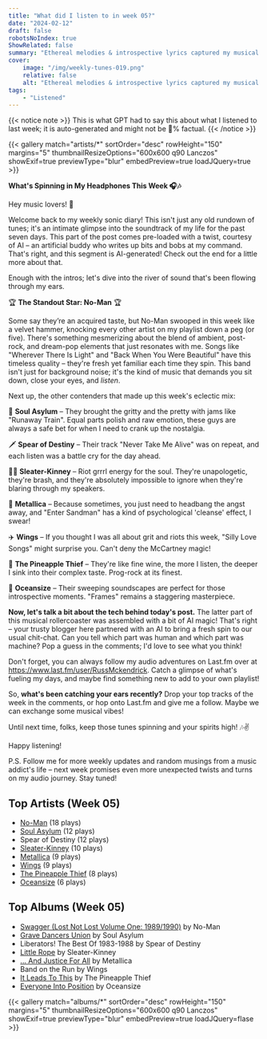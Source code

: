 ```yaml
---
title: "What did I listen to in week 05?"
date: "2024-02-12"
draft: false
robotsNoIndex: true
ShowRelated: false
summary: "Ethereal melodies & introspective lyrics captured my musical soul this week! Join me in embracing No-Man's haunting soundscapes"
cover:
    image: "/img/weekly-tunes-019.png"
    relative: false
    alt: "Ethereal melodies & introspective lyrics captured my musical soul this week! Join me in embracing No-Man's haunting soundscapes"
tags:
    - "Listened"
---
```


{{< notice note >}}
This is what GPT had to say this about what I listened to last week; it is auto-generated and might not be 💯% factual.
{{< /notice >}}

{{< gallery match="artists/*" sortOrder="desc" rowHeight="150" margins="5" thumbnailResizeOptions="600x600 q90 Lanczos" showExif=true previewType="blur" embedPreview=true loadJQuery=true >}}

**What's Spinning in My Headphones This Week 🎧🎶**

Hey music lovers! 🎸

Welcome back to my weekly sonic diary! This isn't just any old rundown of tunes; it's an intimate glimpse into the soundtrack of my life for the past seven days. This part of the post comes pre-loaded with a twist, courtesy of AI – an artificial buddy who writes up bits and bobs at my command. That's right, and this segment is AI-generated! Check out the end for a little more about that.

Enough with the intros; let's dive into the river of sound that's been flowing through my ears. 

🏆 **The Standout Star: No-Man** 🏆

Some say they’re an acquired taste, but No-Man swooped in this week like a velvet hammer, knocking every other artist on my playlist down a peg (or five). There's something mesmerizing about the blend of ambient, post-rock, and dream-pop elements that just resonates with me. Songs like "Wherever There Is Light" and "Back When You Were Beautiful" have this timeless quality – they're fresh yet familiar each time they spin. This band isn't just for background noise; it's the kind of music that demands you sit down, close your eyes, and *listen*. 

Next up, the other contenders that made up this week's eclectic mix:

🎸 **Soul Asylum** – They brought the gritty and the pretty with jams like "Runaway Train". Equal parts polish and raw emotion, these guys are always a safe bet for when I need to crank up the nostalgia.

🗡️ **Spear of Destiny** – Their track "Never Take Me Alive" was on repeat, and each listen was a battle cry for the day ahead.

👩‍🎤 **Sleater-Kinney** – Riot grrrl energy for the soul. They're unapologetic, they're brash, and they're absolutely impossible to ignore when they're blaring through my speakers.

🤘 **Metallica** – Because sometimes, you just need to headbang the angst away, and "Enter Sandman" has a kind of psychological 'cleanse' effect, I swear!

✈️ **Wings** – If you thought I was all about grit and riots this week, "Silly Love Songs" might surprise you. Can't deny the McCartney magic!

🍍 **The Pineapple Thief** – They're like fine wine, the more I listen, the deeper I sink into their complex taste. Prog-rock at its finest.

🌊 **Oceansize** – Their sweeping soundscapes are perfect for those introspective moments. "Frames" remains a staggering masterpiece.

**Now, let's talk a bit about the tech behind today's post.** The latter part of this musical rollercoaster was assembled with a bit of AI magic! That's right – your trusty blogger here partnered with an AI to bring a fresh spin to our usual chit-chat. Can you tell which part was human and which part was machine? Pop a guess in the comments; I'd love to see what you think!

Don't forget, you can always follow my audio adventures on Last.fm over at https://www.last.fm/user/RussMckendrick. Catch a glimpse of what's fueling my days, and maybe find something new to add to your own playlist!

So, **what's been catching your ears recently?** Drop your top tracks of the week in the comments, or hop onto Last.fm and give me a follow. Maybe we can exchange some musical vibes!

Until next time, folks, keep those tunes spinning and your spirits high! 🎶✌️

Happy listening!

P.S. Follow me for more weekly updates and random musings from a music addict's life – next week promises even more unexpected twists and turns on my audio journey. Stay tuned!

## Top Artists (Week 05)

- [No-Man](https://www.mckendrick.rocks/artist/no-man/) (18 plays)
- [Soul Asylum](https://www.mckendrick.rocks/artist/soul-asylum/) (12 plays)
- Spear of Destiny (12 plays)
- [Sleater-Kinney](https://www.mckendrick.rocks/artist/sleater-kinney/) (10 plays)
- [Metallica](https://www.mckendrick.rocks/artist/metallica/) (9 plays)
- [Wings](https://www.mckendrick.rocks/artist/wings/) (9 plays)
- [The Pineapple Thief](https://www.mckendrick.rocks/artist/the-pineapple-thief/) (8 plays)
- [Oceansize](https://www.mckendrick.rocks/artist/oceansize/) (6 plays)


## Top Albums (Week 05)

- [Swagger (Lost Not Lost Volume One: 1989/1990)](https://www.mckendrick.rocks/albums/swagger-lost-not-lost-volume-one-1989-1990-29642302/) by No-Man
- [Grave Dancers Union](https://www.mckendrick.rocks/albums/grave-dancers-union-7068256/) by Soul Asylum
- Liberators! The Best Of 1983-1988 by Spear of Destiny
- [Little Rope](https://www.mckendrick.rocks/albums/little-rope-29531152/) by Sleater-Kinney
- [… And Justice For All](https://www.mckendrick.rocks/albums/and-justice-for-all-29674207/) by Metallica
- Band on the Run by Wings
- [It Leads To This](https://www.mckendrick.rocks/albums/it-leads-to-this-29741239/) by The Pineapple Thief
- [Everyone Into Position](https://www.mckendrick.rocks/albums/everyone-into-position-1460942/) by Oceansize


{{< gallery match="albums/*" sortOrder="desc" rowHeight="150" margins="5" thumbnailResizeOptions="600x600 q90 Lanczos" showExif=true previewType="blur" embedPreview=true loadJQuery=flase >}}